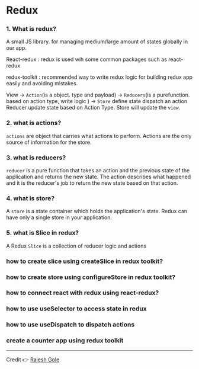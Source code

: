 # Redux
### 1. What is redux?
A small JS library. for managing medium/large amount of states globally in our app.

React-redux : redux is used wih some common packages such as react-redux

redux-toolkit : recommended way to write redux logic for building redux app easily and avoiding mistakes.

View -> `Action`(is a object. type and payload) -> `Reducers`(is a purefunction. based on action type, write logic ) -> `Store` define state dispatch an action Reducer update state based on Action Type. Store will update the `view`.


### 2. what is actions?
`actions` are object that carries what actions to perform. Actions are the only source of information for the store.

### 3. what is reducers?
`reducer` is a pure function that takes an action and the previous state of the application and returns the new state. The action describes what happened and it is the reducer's job to return the new state based on that action.

### 4. what is store?
A `store` is a state container which holds the application's state. Redux can have only a single store in your application.

### 5. what is Slice in redux?
A Redux `Slice` is a collection of reducer logic and actions

### how to create slice using createSlice in redux toolkit?

### how to create store using configureStore in redux toolkit?

### how to connect react with redux using react-redux?

### how to use useSelector to access state in redux

### how to use useDispatch to dispatch actions

### create a counter app using redux toolkit

-----------------------------------------------------------------------------------------
Credit 👉 [Rajesh Gole](https://youtube.com/InputOutputCampus)
